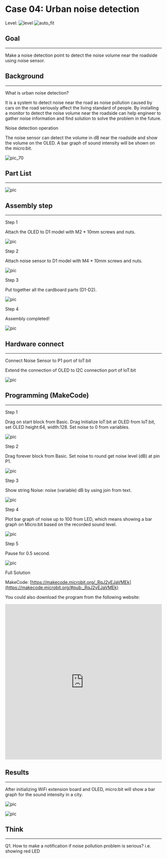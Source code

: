 # Case 04: Urban noise detection

Level: ![level](images/level1.png)
![auto_fit](images/Case4/case-04.png)<P>

## Goal
<HR>

Make a noise detection point to detect the noise volume near the roadside using noise sensor.<BR><P>

## Background
<HR>

<span id="subtitle">What is urban noise detection?</span><P>
It is a system to detect noise near the road as noise pollution caused by cars on the road seriously affect the living standard of people. By installing a monitor to detect the noise volume near the roadside can help engineer to gather noise information and find solution to solve the problem in the future.<BR><P>

<span id="subtitle">Noise detection operation</span><P>
The noise sensor can detect the volume in dB near the roadside and show the volume on the OLED. A bar graph of sound intensity will be shown on the micro:bit.<BR><P>
![pic_70](images/Case4/Concept-diagram-Case4.png)<P>


## Part List
<HR>

![pic](images/Case4/Case4_parts.png)<P>

## Assembly step 
<HR>

<span id="subtitle">Step 1</span><P>
Attach the OLED to D1 model with M2 * 10mm screws and nuts.<BR><P>
![pic](images/Case4/Case4_ass1.png)<P>
<span id="subtitle">Step 2</span><P>
Attach noise sensor to D1 model with M4 * 10mm screws and nuts.<BR><P>
![pic](images/Case4/Case4_ass2.png)<P>
<span id="subtitle">Step 3</span><P>
Put together all the cardboard parts (D1-D2).<BR><P>
![pic](images/Case4/Case4_ass3.png)<P>
<span id="subtitle">Step 4</span><P>
Assembly completed!<BR><P>
![pic](images/Case4/Case4_ass4.png)<P>

## Hardware connect
<HR>

Connect Noise Sensor to P1 port of IoT:bit<BR><P>
Extend the connection of OLED to I2C connection port of IoT:bit<BR><P>
![pic](images/Case4/Case4_hardware.png)<P>

## Programming (MakeCode)
<HR>

<span id="subtitle">Step 1</span><P>
Drag on start block from Basic. Drag Initialize IoT:bit at OLED from IoT:bit, set OLED height:64, width:128. Set noise to 0 from variables.<BR><P>
![pic](images/Case4/Case4_p1.png)<P>
<span id="subtitle">Step 2</span><P>
Drag forever block from Basic. Set noise to round get noise level (dB) at pin P1.<BR><P>
![pic](images/Case4/Case4_p2.png)<P>
<span id="subtitle">Step 3</span><P>
Show string Noise: noise (variable) dB by using join from text.<BR><P>
![pic](images/Case4/Case4_p3.png)<P>
<span id="subtitle">Step 4</span><P>
Plot bar graph of noise up to 100 from LED, which means showing a bar graph on Micro:bit based on the recorded sound level.<BR><P>
![pic](images/Case4/Case4_p4.png)<P>
<span id="subtitle">Step 5</span><P>
Pause for 0.5 second.<BR><P>
![pic](images/Case4/Case4_p5.png)<P>


<span id="subtitle">Full Solution<BR><P>
MakeCode: [https://makecode.microbit.org/_RqJ2yEJaVMEk](https://makecode.microbit.org/#pub:_RqJ2yEJaVMEk)<BR><P>
You could also download the program from the following website:<BR>
<iframe src="https://makecode.microbit.org/#pub:_RqJ2yEJaVMEk" width="100%" height="500" frameborder="0"></iframe>


## Results
<HR>

After initializing WiFi extension board and OLED, micro:bit will show a bar graph for the sound intensity in a city.<BR><P>
![pic](images/Case4/Case4_result.gif)<P>
![pic](images/Case4/Case4_result2.png)<P>
## Think
<HR>

Q1. How to make a notification if noise pollution problem is serious? i.e. showing red LED<BR><P>


